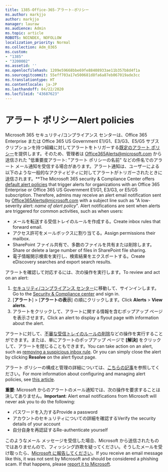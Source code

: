 ```yaml
---
title: 1385-Office-365-アラート-ポリシー
ms.author: markjjo
author: markjjo
manager: lauraw
ms.audience: Admin
ms.topic: article
ROBOTS: NOINDEX, NOFOLLOW
localization_priority: Normal
ms.collection: Adm_O365
ms.custom:
- "1385"
- "3200002"
ms.assetid: ''
ms.openlocfilehash: 1209e59668bbe69fe88408933ae11b357b8d4f1a
ms.sourcegitcommit: 55eff703a17e500681d8fa6a87eb067019ade3cc
ms.translationtype: HT
ms.contentlocale: ja-JP
ms.lasthandoff: 04/22/2020
ms.locfileid: "43687623"
---
```

# <a name="alert-policies"></a><span data-ttu-id="7bdba-102">アラート ポリシー</span><span class="sxs-lookup"><span data-stu-id="7bdba-102">Alert policies</span></span>

<span data-ttu-id="7bdba-p101">Microsoft 365 セキュリティ/コンプライアンス センターは、Office 365 Enterprise または Office 365 US Government E1/G1、E3/G3、E5/G5 サブスクリプションを持つ組織に対してアラートをトリガーする[既定のアラート ポリシー](https://docs.microsoft.com/office365/securitycompliance/alert-policies#default-alert-policies)を提供します。そのため、管理者は Office365Alerts@microsoft.com から送信された "低重要度アラート: "アラート ポリシーの名前" などの件名でのアラート メール通知を受信する場合があります。アラート通知は、ユーザーによる以下のような一般的なアクティビティに対してアラートがトリガーされたときに送信されます。\*\*</span><span class="sxs-lookup"><span data-stu-id="7bdba-p101">The Microsoft 365 security & Compliance Center offers [default alert policies](https://docs.microsoft.com/office365/securitycompliance/alert-policies#default-alert-policies) that trigger alerts for organizations with an Office 365 Enterprise or Office 365 US Government E1/G1, E3/G3, or E5/G5 subscription. Therefore, admins may receive an alert email notification sent by Office365Alerts@microsoft.com with a subject line such as "A low-severity alert: *name of alert policy*". Alert notifications are sent when alerts are triggered for common activities, such as when users:</span></span>

- <span data-ttu-id="7bdba-106">メールを転送する受信トレイのルールを作成する。</span><span class="sxs-lookup"><span data-stu-id="7bdba-106">Create inbox rules that forward email.</span></span>
- <span data-ttu-id="7bdba-107">アクセス許可をメールボックスに割り当てる。</span><span class="sxs-lookup"><span data-stu-id="7bdba-107">Assign permissions their mailbox.</span></span>
- <span data-ttu-id="7bdba-108">SharePoint ファイル共有で、多数のファイルを共有または削除します。</span><span class="sxs-lookup"><span data-stu-id="7bdba-108">Share or delete a large number of files in SharePoint file sharing.</span></span>
- <span data-ttu-id="7bdba-109">電子情報開示検索を実行し、検索結果をエクスポートする。</span><span class="sxs-lookup"><span data-stu-id="7bdba-109">Create eDiscovery searches and export search results.</span></span>

<span data-ttu-id="7bdba-110">アラートを確認して対応するには、次の操作を実行します。</span><span class="sxs-lookup"><span data-stu-id="7bdba-110">To review and act on an alert:</span></span>

1. <span data-ttu-id="7bdba-111">[セキュリティ/コンプライアンス センター](https://protection.office.com)に移動して、サインインします。</span><span class="sxs-lookup"><span data-stu-id="7bdba-111">Go to the [Security & Compliance center](https://protection.office.com) and sign in.</span></span>
2. <span data-ttu-id="7bdba-112">[**アラート**] >  [**アラートの表示**] の順にクリックします。</span><span class="sxs-lookup"><span data-stu-id="7bdba-112">Click **Alerts** > **View alerts**.</span></span>
3. <span data-ttu-id="7bdba-113">アラートをクリックして、アラートに関する情報を含むポップアップ ページを表示させます。</span><span class="sxs-lookup"><span data-stu-id="7bdba-113">Click an alert to display a flyout page with information about the alert.</span></span>

<span data-ttu-id="7bdba-p102">アラートに対して、[不審な受信トレイのルールの削除](https://docs.microsoft.com/office365/securitycompliance/responding-to-a-compromised-email-account)などの操作を実行することができます。または、単にアラートのポップアップ ページで **[解決]** をクリックして、アラートを閉じることもできます。</span><span class="sxs-lookup"><span data-stu-id="7bdba-p102">You can take action on an alert, such as [removing a suspicious inbox rule](https://docs.microsoft.com/office365/securitycompliance/responding-to-a-compromised-email-account). Or you can simply close the alert by clicking **Resolve** on the alert flyout page.</span></span>

<span data-ttu-id="7bdba-116">アラート ポリシーの構成と管理の詳細については、[こちらの記事](https://docs.microsoft.com/office365/securitycompliance/alert-policies)を参照してください。</span><span class="sxs-lookup"><span data-stu-id="7bdba-116">For more information about configuring and managing alert policies, see  [this article](https://docs.microsoft.com/office365/securitycompliance/alert-policies).</span></span>

<span data-ttu-id="7bdba-117">**重要**: Microsoft からのアラートのメール通知では、次の操作を要求することは決してありません。</span><span class="sxs-lookup"><span data-stu-id="7bdba-117">**Important**: Alert email notifications from Microsoft will never ask you to do the following:</span></span>

- <span data-ttu-id="7bdba-118">パスワードを入力する</span><span class="sxs-lookup"><span data-stu-id="7bdba-118">Provide a password</span></span>
- <span data-ttu-id="7bdba-119">アカウントのセキュリティについての詳細を確認する</span><span class="sxs-lookup"><span data-stu-id="7bdba-119">Verify the security details of your account</span></span>
- <span data-ttu-id="7bdba-120">自分自身を再認証する</span><span class="sxs-lookup"><span data-stu-id="7bdba-120">Re-authenticate yourself</span></span>

<span data-ttu-id="7bdba-p103">このようなメール メッセージを受信した場合、Microsoft から送信されたものではありませんので、フィッシング詐欺を疑ってください。そうしたメールを受け取ったら、[Microsoft に報告してください](https://docs.microsoft.com/office365/SecurityCompliance/report-junk-email-and-phishing-scams-in-outlook-on-the-web-eop)。</span><span class="sxs-lookup"><span data-stu-id="7bdba-p103">If you receive an email message like this, it was not sent by Microsoft and should be considered a phishing scam. If that happens, please [report it to Microsoft](https://docs.microsoft.com/office365/SecurityCompliance/report-junk-email-and-phishing-scams-in-outlook-on-the-web-eop).</span></span>